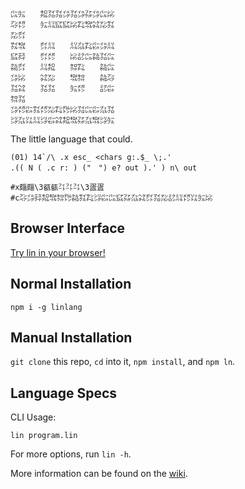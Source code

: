 ```
㌭㍔　　㌕㍃㍃㌄㍃㌄㌲㌄㌭㍖
㌂㍌　　㍔㍊㌮㌮㍖㌠㌖㌶㍇㌟
㍇㌽　　　　　　　　　　　　
㌟㌖　　㌽㍊　　㍊㌴㌠㌫㌄㍊
㌮㌇　　㌽㍌　　㍖㍈㌭㌚㍃㌭
㌚㌽　　㍊㌕　　㌗㌠　　㌚㌭
㌄㍖　　㌶㍇　　㌖㌗　　㌚㌂
㍃㌶　　㍃㍃　　㍔㍌　　㍈㌫
㌗㍃　　　　　　　　　　　　
㌄㍌㌫㌟㍌㍇㌠㌙㍖㍃㌭㌫㌴㍃
㌡㌴㍑㍊㌡㌫㌶㌕㌖㌲㌴㌖㌡㍔
```

The little language that could.

```
(01) 14`/\ .x esc_ <chars g:.$_ \;.'
.(( N ( .c r: ) ("　") e? out ).' ) n\ out

#x㿳㿳\3㼳㼳㌳㌳㌳\3㿿㿿
#c㌂㌄㌇㌕㌖㌗㌙㌚㌟㌠㌡㌫㌭㌮㌲㌴㌶㌽㍃㍇㍈㍊㍌㍑㍔㍖
```

## Browser Interface

[Try lin in your browser!](https://replit.com/@molarmanful/try-lin)

## Normal Installation

    npm i -g linlang

## Manual Installation

`git clone` this repo, `cd` into it, `npm install`, and `npm ln`.

## Language Specs

CLI Usage:

    lin program.lin

For more options, run `lin -h`.

More information can be found on the [wiki](https://github.com/molarmanful/lin/wiki).